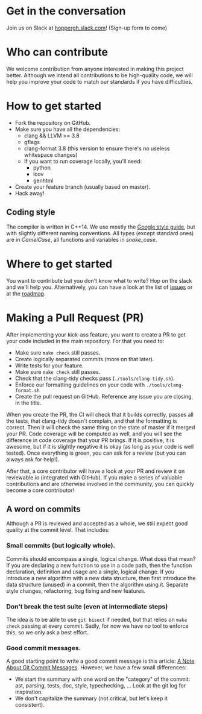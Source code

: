 # Get in the conversation

Join us on Slack at [hoppergh.slack.com](https://hoppergh.slack.com)!
(Sign-up form to come)

# Who can contribute

We welcome contribution from anyone interested in making this project better.
Although we intend all contributions to be high-quality code, we will help you
improve your code to match our standards if you have difficulties.

# How to get started

- Fork the repository on GitHub.
- Make sure you have all the dependencies:
  - clang && LLVM >= 3.8
  - gflags
  - clang-format 3.8 (this version to ensure there's no useless whitespace
    changes)
  - If you want to run coverage locally, you'll need:
    - python
    - lcov
    - genhtml
- Create your feature branch (usually based on master).
- Hack away!

## Coding style

The compiler is written in C++14. We use mostly the [Google style
guide](https://google.github.io/styleguide/cppguide.html), but with slightly
different naming conventions. All types (except standard ones) are in
_CamelCase_, all functions and variables in _snake\_case_.

# Where to get started

You want to contribute but you don't know what to write? Hop on the slack and
we'll help you. Alternatively, you can have a look at the list of
[issues](https://github.com/nitnelave/hopper/issues) or at the
[roadmap](https://docs.google.com/document/d/1g5gcPcA5aGNlQFjl1zEVmrlYCQGddJaoFBVIIg4OSQU).

# Making a Pull Request (PR)

After implementing your kick-ass feature, you want to create a PR to get your
code included in the main repository. For that you need to:

- Make sure `make check` still passes.
- Create logically separated commits (more on that later).
- Write tests for your feature.
- Make sure `make check` still passes.
- Check that the clang-tidy checks pass (`./tools/clang-tidy.sh`).
- Enforce our formatting guidelines on your code with `./tools/clang-format.sh`
- Create the pull request on GitHub. Reference any issue you are closing in the
  title.

When you create the PR, the CI will check that it builds correctly, passes all
the tests, that clang-tidy doesn't complain, and that the formatting is
correct. Then it will check the same thing on the state of master if it merged
your PR. Code coverage will be computed as well, and you will see the
difference in code coverage that your PR brings. If it is positive, it is
awesome, but if it is slightly negative it is okay (as long as your code is
well tested). Once everything is green, you can ask for a review (but you can
always ask for help!).

After that, a core contributor will have a look at your PR and review it on
reviewable.io (integrated with GitHub). If you make a series of valuable
contributions and are otherwise involved in the community, you can quickly
become a core contributor!

## A word on commits

Although a PR is reviewed and accepted as a whole, we still expect good quality
at the commit level. That includes:


### Small commits (but logically whole).
Commits should encompass a single, logical change. What does that mean? If you
are declaring a new function to use in a code path, then the function
declaration, definition and usage are a single, logical change. If you
introduce a new algorithm with a new data structure, then first introduce the
data structure (unused) in a commit, then the algorithm using it. Separate
style changes, refactoring, bug fixing and new features.

### Don't break the test suite (even at intermediate steps)

The idea is to be able to use `git bisect` if needed, but that relies on `make
check` passing at every commit. Sadly, for now we have no tool to enforce this,
so we only ask a best effort.

### Good commit messages.

A good starting point to write a good commit message is this article: [A Note
About Git Commit
Messages](http://tbaggery.com/2008/04/19/a-note-about-git-commit-messages.html).
However, we have a few small differences:

- We start the summary with one word on the "category" of the commit: ast,
  parsing, tests, doc, style, typechecking, ... Look at the git log for
  inspiration.
- We don't capitalize the summary (not critical, but let's keep it consistent).
